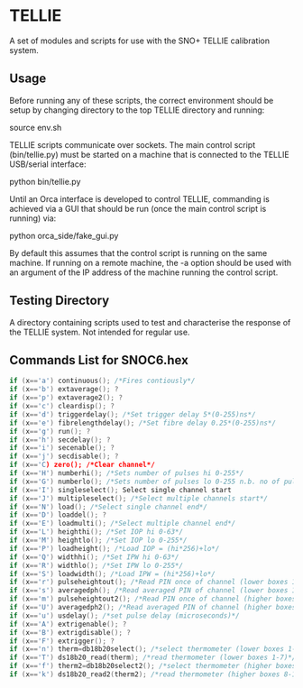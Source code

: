 # TELLIE

A set of modules and scripts for use with the SNO+ TELLIE calibration system.

## Usage

Before running any of these scripts, the correct environment should be setup by changing directory to the top TELLIE directory and running:

source env.sh

TELLIE scripts communicate over sockets.  The main control script (bin/tellie.py) must be started on a machine that is connected to the TELLIE USB/serial interface:

python bin/tellie.py

Until an Orca interface is developed to control TELLIE, commanding is achieved via a GUI that should be run (once the main control script is running) via:

python orca_side/fake_gui.py

By default this assumes that the control script is running on the same machine.  If running on a remote machine, the -a option should be used with an argument of the IP address of the machine running the control script.

## Testing Directory

A directory containing scripts used to test and characterise the response of the TELLIE system.  Not intended for regular use.


## Commands List for SNOC6.hex

```c
if (x=='a') continuous(); /*Fires contiously*/
if (x=='b') extaverage(); ?
if (x=='p') extaverage2(); ?
if (x=='c') cleardisp(); ?
if (x=='d') triggerdelay(); /*Set trigger delay 5*(0-255)ns*/
if (x=='e') fibrelengthdelay(); /*Set fibre delay 0.25*(0-255)ns*/
if (x=='g') run(); ?
if (x=='h') secdelay(); ?
if (x=='i') secenable(); ?
if (x=='j') secdisable(); ?
if (x=='C) zero(); /*Clear channel*/
if (x=='H') numberhi(); /*Sets number of pulses hi 0-255*/
if (x=='G') numberlo(); /*Sets number of pulses lo 0-255 n.b. no of pulses = hi*lo*/
if (x=='I') singleselect(); Select single channel start 
if (x=='J') multipleselect(); /*Select multiple channels start*/
if (x=='N') load(); /*Select single channel end*/
if (x=='D') loaddel(); ?
if (x=='E') loadmulti(); /*Select multiple channel end*/
if (x=='L') heighthi(); /*Set IOP hi 0-63*/
if (x=='M') heightlo(); /*Set IOP lo 0-255*/
if (x=='P') loadheight(); /*Load IOP = (hi*256)+lo*/
if (x=='Q') widthhi(); /*Set IPW hi 0-63*/
if (x=='R') widthlo(); /*Set IPW lo 0-255*/
if (x=='S') loadwidth(); /*Load IPW = (hi*256)+lo*/
if (x=='r') pulseheightout(); /*Read PIN once of channel (lower boxes 1-7)*/
if (x=='s') averagedph(); /*Read averaged PIN of channel (lower boxes 1-7)*/
if (x=='m') pulseheightout2(); /*Read PIN once of channel (higher boxes 8-13)*/
if (x=='U') averagedph2(); /*Read averaged PIN of channel (higher boxes 8-13)*/
if (x=='u') usdelay(); /*set pulse delay (microseconds)*/
if (x=='A') extrigenable(); ?
if (x=='B') extrigdisable(); ?
if (x=='F') extrigger(); ?
if (x=='n') therm=db18b20select(); /*select thermometer (lower boxes 1-7)*/
if (x=='T') ds18b20_read(therm); /*read thermometer (lower boxes 1-7)*/
if (x=='f') therm2=db18b20select2(); /*select thermometer (higher boxes 8-13)*/
if (x=='k') ds18b20_read2(therm2); /*read thermometer (higher boxes 8-13)*/
```
